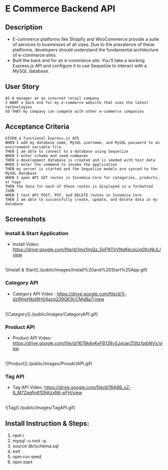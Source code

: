 # E Commerce Backend API

## Description
- E-commerce platforms like Shopify and WooCommerce provide a suite of services to businesses of all sizes. Due to the prevalence of these platforms, developers should understand the fundamental architecture of e-commerce sites.
- Built the back end for an e-commerce site. You’ll take a working Express.js API and configure it to use Sequelize to interact with a MySQL database.
## User Story
```
AS A manager at an internet retail company
I WANT a back end for my e-commerce website that uses the latest technologies
SO THAT my company can compete with other e-commerce companies
```

## Acceptance Criteria
```
GIVEN a functional Express.js API
WHEN I add my database name, MySQL username, and MySQL password to an environment variable file
THEN I am able to connect to a database using Sequelize
WHEN I enter schema and seed commands
THEN a development database is created and is seeded with test data
WHEN I enter the command to invoke the application
THEN my server is started and the Sequelize models are synced to the MySQL database
WHEN I open API GET routes in Insomnia Core for categories, products, or tags
THEN the data for each of these routes is displayed in a formatted JSON
WHEN I test API POST, PUT, and DELETE routes in Insomnia Core
THEN I am able to successfully create, update, and delete data in my database
```
## Screenshots

### Install & Start Application
- Install Video: https://drive.google.com/file/d/1ms1imQz_5pFNTlrVNqKkcpLIg0XvNIJL/view
<br>
![Install & Start](./public/images/Install%20and%20Start%20App.gif)

### Category API
- Category API Video : https://drive.google.com/file/d/1i-dz9IheHjbd9H04azsQ39QK9cCMgBa7/view
<br>
![Category](./public/images/CategoryAPI.gif)

### Product API 
- Product API Video: https://drive.google.com/file/d/1678k4vKeFB138ySJxcwrZ0Itz1pjbNVx/view
<br>
![Product](./public/images/ProudctAPI.gif)

### Tag API
- Tag API Video: https://drive.google.com/file/d/1RA8B_sZ-6_M7Zagfin61DhKzxNjt-eFH/view
<br>
![Tag](./public/images/TagAPI.gif)


## Install Instruction & Steps:
<ol>
<li> npm i </li>
<li> mysql -u root -p </li>
<li> source db/schema.sql  </li>
<li> exit  </li>
<li> npm run seed  </li>
<li> npm start  </li>
<ol>